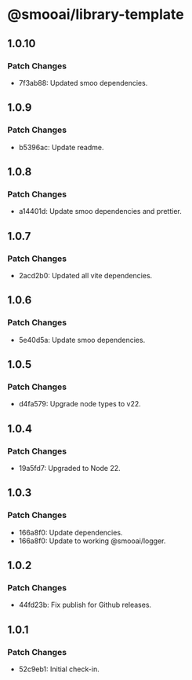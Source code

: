 # @smooai/library-template

## 1.0.10

### Patch Changes

- 7f3ab88: Updated smoo dependencies.

## 1.0.9

### Patch Changes

- b5396ac: Update readme.

## 1.0.8

### Patch Changes

- a14401d: Update smoo dependencies and prettier.

## 1.0.7

### Patch Changes

- 2acd2b0: Updated all vite dependencies.

## 1.0.6

### Patch Changes

- 5e40d5a: Update smoo dependencies.

## 1.0.5

### Patch Changes

- d4fa579: Upgrade node types to v22.

## 1.0.4

### Patch Changes

- 19a5fd7: Upgraded to Node 22.

## 1.0.3

### Patch Changes

- 166a8f0: Update dependencies.
- 166a8f0: Update to working @smooai/logger.

## 1.0.2

### Patch Changes

- 44fd23b: Fix publish for Github releases.

## 1.0.1

### Patch Changes

- 52c9eb1: Initial check-in.

